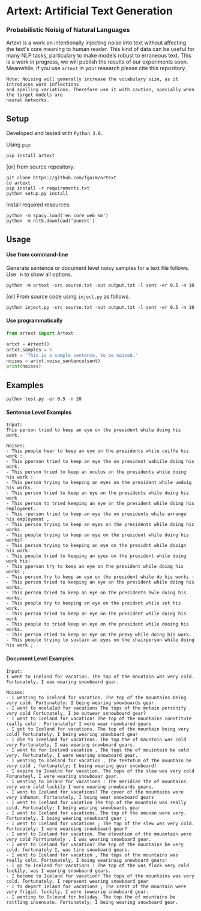# Artext: Artificial Text Generation
### Probabilistic Noisig of Natural Languages

Artext is a work on intentionally injecting noise into text without affecting the text's core meaning to human reader.
This kind of data can be useful for many NLP tasks, particulary to make models robust to erroneous text. 
This is a work in progress, we will publish the results of our experiments soon.
Meanwhile, if you use `artext` in your research please cite this repository.

```
Note: Noising will generally increase the vocabulary size, as it introduces word inflections 
and spelling variations. Therefore use it with caution, specially when the target models are
neural networks.
```


## Setup

Developed and tested with `Python 3.6`.  

Using `pip`:
```
pip install artext
```

[or] from source repository:
```
git clone https://github.com/fgaim/artext
cd artext
pip install -r requirements.txt
python setup.py install
```

Install required resources:
```
python -m spacy.load('en_core_web_sm')
python -m nltk.download('punckt')
```


## Usage

#### Use from command-line
Generate sentence or document level noisy samples for a text file follows.
Use `-h` to show all options.
```
python -m artext -src source.txt -out output.txt -l sent -er 0.5 -n 10
```

[or] From source code using `inject.py` as follows.
```
python inject.py -src source.txt -out output.txt -l sent -er 0.5 -n 10
```

#### Use programmatically
```python
from artext import Artext

artxt = Artext()
artxt.samples = 5
sent = 'This is a sample sentence, to be noised.'
noises = artxt.noise_sentence(sent)
print(noises)
```

## Examples


```
python test.py -er 0.5 -n 20
```

#### Sentence Level Examples
```
Input:
This person tried to keep an eye on the president while doing his work.

Noises:
- This people hear to keep an eye on the presidents while coiffe his work :
- This pperson tried to keep an eye the on president wahiile doing his work.
- This person tried to keep an oculus on the presidents while doing his work :
- This person trying to keeping an eyes on the president while uedoig his works.
- This person tried to keep an eye on the presidents while doing his work
- This person to tried keeping an eye on the president while doing his employment.
- This rperson tried to keep an eye the on presidents while arrange his employment ,
- This person trying to keep an eyes on the presidents while doing his works
- This people trying to keep an eye on the president while doing his works?
- This person trying to keeping an eye on the presidnt while dooign his work.
- This people tried to keeping an eyes on the president while doing work his!
- This pperson try to keep an eye on the president while doing his works ;
- This person try to keep an eye on the president while do his works :
- This person tried to keeping an eye on the president while doing his works.
- This person tried to keep an eye on the presidents hwle doing his works.
- This people try to keeping an eye on the preident while set his work.
- This person tried to keep an eye on the president while doing his work
- This people to tried keep an eye on the president while dooing his works.
- This person rtied to keep an eye on the prexy while doing his work.
- This people trying to sustain an eyes on the chairperson while doing his work ;
```


#### Document Level Examples
```
Input:
I went to Iceland for vacation. The top of the mountain was very cold. Fortunately, I was wearing snowboard gear.

Noises:
- I wenting to Iceland for vacation. The top of the mountains being very cold. Fortunately: I being wearing snowboards gear.
- I went to ncelaIud for vacations The tops of the mntain personify very cold Fortunately, I be outwear snnowboard gear?
- I went to Iceland for vacation! The top of the mountains constitute really cold : Fortunately! I were wear nsowbarod gears
- I get to Iceland for vacations. The top of the mountain being very cold? Fortunately, I being wearing snowboard gear
- I die to Iceeland for vacations. The top the of mauntoin was cold very Fortunately, I was wearing snowboard gears.
- I went to for Iceland vacation , The tops the of mouintain be cold very. Fortunately, I were wearing snowboard gear.
- I wenting to Iceland for vacation , The teetotum of the muuntain be very cold , fortunately; I being wearing gear snowboard!
- I expire to Icealnd for vacation. The tops of the slew was very cold Forunateyl, I were wearing snowboaar gear.
- I wenting to Ieland for vacations : The meridian the of mountains very were cold luckily I were wearing snowboards gears.
- I went to Iceland for vacations? The cover of the mountains were very inhuman. Fortunately, I being wear snowboard gears
- I went to Iceland for vacation The top of the mountain was really cold. Fortunately; I being wearing snowboards gear
- I went to Iceland for vacations. The top of the omunan were very. Fortunately, I being wearing snowboard gear ;
- I went to Iceland for vacations ; The top of the slew was very cold. Fortunately: I were weareing snowbboard gear?
- I went to Iceland for vacation. The elevation of the mouantain were very cold Forrtunately . I was wearing snowboard gear.
- I went to Iceland for vacation? The top of the mountains be very cold. fortunately I, was tire snowboard gears.
- I went to Iceland for vacation , The tops of the mountains was really cold. Fortunately, I being wearinaig snowboard gears!
- I go to Iceland for vacations : The top of the was flock very cold luckily, was I wearing snowboard gears.
- I become to Iceland for vacation! The tops of the mountains was very cold. Fortunately, I represent wearing snowboard gear
- I to depart Ieland for vacations ; The crest of the mountain were very frigid. luckily, I were iwwearig snowboard gear.
- I wenting to Icleand for holiday. The top the of mountains be rattling insensate. Fortunately; I being wearing snowboard gear.
```
